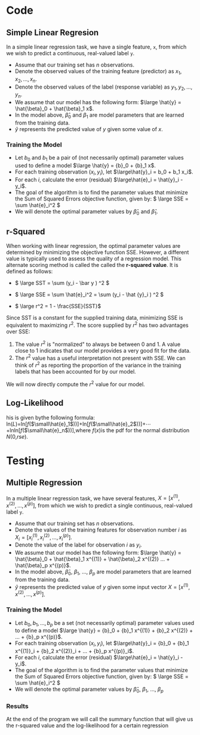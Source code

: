 
# Code

## Simple Linear Regresion

In a simple linear regression task, we have a single feature, `x`, from which we wish to predict a continuous, real-valued label `y`.

* Assume that our training set has $n$ observations.
* Denote the observed values of the training feature (predictor) as $x_1, x_2, ..., x_n$.
* Denote the observed values of the label (response variable) as $y_1, y_2, ..., y_n$.
* We assume that our model has the following form: $\large \hat{y} = \hat{\beta}_0 + \hat{\beta}_1 x$.
* In the model above, $\hat{\beta}_0$ and $\beta_1$ are model parameters that are learned from the training data. 
* $\hat{y}$ represents the predicted value of $y$ given some value of $x$. 

### Training the Model

* Let $b_0$ and $b_1$ be a pair of (not necessarily optimal) parameter values used to define a model $\large \hat{y} = {b}_0 + {b}_1 x$.
* For each training observation $(x_i, y_i)$, let $\large\hat{y}_i = b_0 + b_1 x_i$. 
* For each $i$, calculate the error (residual) $\large\hat{e}_i = \hat{y}_i - y_i$. 
* The goal of the algorithm is to find the parameter values that minimize the Sum of Squared Errors objective function, given by: $ \large SSE = \sum \hat{e}_i^2 $
* We will denote the optimal parameter values by $\hat{\beta}_0$ and $\hat{\beta}_1$.

## r-Squared

When working with linear regression, the optimal parameter values are determined by minimizing the objective function SSE. However, a different value is typically used to assess the quality of a regression model. This alternate scoring method is called the called the **r-squared value**. It is defined as follows:

* $ \large SST = \sum (y_i - \bar y ) ^2 $

* $ \large SSE = \sum \hat{e}_i^2 = \sum (y_i - \hat {y}_i ) ^2 $

* $ \large r^2 = 1 - \frac{SSE}{SST}$

Since SST is a constant for the supplied training data, minimizing SSE is equivalent to maximizing $r^2$. The score supplied by $r^2$ has two advantages over SSE:

1. The value $r^2$ is "normalized" to always be between 0 and 1. A value close to 1 indicates that our model provides a very good fit for the data. 
2. The $r^2$ value has a useful interpretation not present with SSE. We can think of $r^2$ as reporting the proportion of the variance in the training labels that has been accounted for by our model. 

We will now directly compute the $r^2$ value for our model. 

## Log-Likelihood

his is given bythe following formula: ln($L$)=ln[$f$($\small\hat{e}_1$))]+ln[$f$($\small\hat{e}_2$))]+⋯+lnln[$f$($\small\hat{e}_n$))],where $f$($x$)is the pdf for the normal distribution $N$(0,$rse$).

# Testing

## Multiple Regression

In a multiple linear regression task, we have several features, $X = [x^{(1)}, x^{(2)}, ..., x^{(p)}]$, from which we wish to predict a single continuous, real-valued label `y`.

* Assume that our training set has $n$ observations.
* Denote the values of the training features for observation number $i$ as $X_i = [x^{(1)}_i, x^{(2)}_i, ..., x^{(p)}_i]$.
* Denote the value of the label for observation $i$ as $y_i$. 
* We assume that our model has the following form: $\large \hat{y} = \hat{\beta}_0 + \hat{\beta}_1 x^{(1)} + \hat{\beta}_2 x^{(2)} ... + \hat{\beta}_p x^{(p)}$.
* In the model above, $\hat{\beta}_0$, $\beta_1$, ..., $\beta_p$ are model parameters that are learned from the training data. 
* $\hat{y}$ represents the predicted value of $y$ given some input vector $X = [x^{(1)}, x^{(2)}, ..., x^{(p)}]$. 

### Training the Model

* Let $b_0, b_1, ..., b_p$ be a set (not necessarily optimal) parameter values used to define a model $\large \hat{y} = {b}_0 + {b}_1 x^{(1)} + {b}_2 x^{(2)} + ... + {b}_p x^{(p)}$.
* For each training observation $(x_i, y_i)$, let $\large\hat{y}_i = {b}_0 + {b}_1 x^{(1)}_i + {b}_2 x^{(2)}_i + ... + {b}_p x^{(p)}_i$.
* For each $i$, calculate the error (residual) $\large\hat{e}_i = \hat{y}_i - y_i$. 
* The goal of the algorithm is to find the parameter values that minimize the Sum of Squared Errors objective function, given by: $ \large SSE = \sum \hat{e}_i^2 $
* We will denote the optimal parameter values by $\hat{\beta}_0$, $\beta_1$, ..., $\beta_p$

### Results 

At the end of the program we will call the summary function that will give us the r-squared value and the log-likelihood for a certain regression
